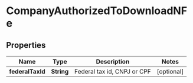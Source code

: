 
# CompanyAuthorizedToDownloadNFe

## Properties
Name | Type | Description | Notes
------------ | ------------- | ------------- | -------------
**federalTaxId** | **String** | Federal tax id, CNPJ or CPF |  [optional]



